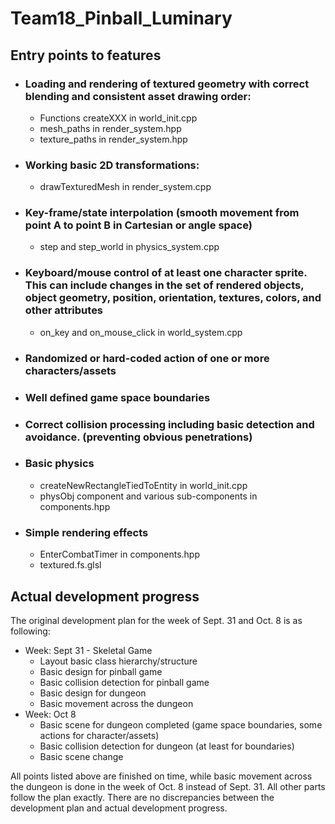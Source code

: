 # Team18_Pinball_Luminary

## Entry points to features

- ### Loading and rendering of textured geometry with correct blending and consistent asset drawing order:
	- Functions createXXX in world_init.cpp
	- mesh_paths in render_system.hpp
	- texture_paths in render_system.hpp
- ### Working basic 2D transformations:
    - drawTexturedMesh in render_system.cpp
- ### Key-frame/state interpolation (smooth movement from point A to point B in Cartesian or angle space)
    - step and step_world in physics_system.cpp
- ### Keyboard/mouse control of at least one character sprite. This can include changes in the set of rendered objects, object geometry, position, orientation, textures, colors, and other attributes
    - on_key and on_mouse_click in world_system.cpp
- ### Randomized or hard-coded action of one or more characters/assets
- ### Well defined game space boundaries
- ### Correct collision processing including basic detection and avoidance. (preventing obvious penetrations)
- ### Basic physics
    - createNewRectangleTiedToEntity in world_init.cpp
    - physObj component and various sub-components in components.hpp
- ### Simple rendering effects
    -  	EnterCombatTimer in components.hpp
    -  	textured.fs.glsl

## Actual development progress
The original development plan for the week of Sept. 31 and Oct. 8 is as following:

- Week: Sept 31 - Skeletal Game
    - Layout basic class hierarchy/structure
    - Basic design for pinball game
    - Basic collision detection for pinball game
    - Basic design for dungeon
    - Basic movement across the dungeon
- Week: Oct 8
    - Basic scene for dungeon completed (game space boundaries, some actions for character/assets)
    - Basic collision detection for dungeon (at least for boundaries)
    - Basic scene change 

All points listed above are finished on time, while basic movement across the dungeon is done in the week of Oct. 8 instead of Sept. 31. All other parts follow the plan exactly. There are no discrepancies between the development plan and actual development progress.

